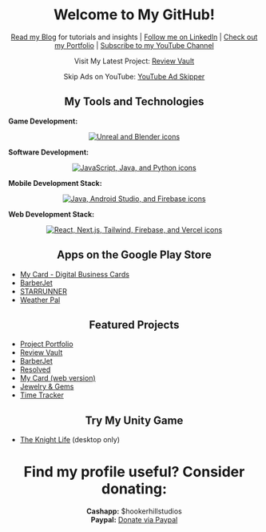 <h1 align="center">Welcome to My GitHub!</h1>

<p align="center">
  <a href="https://www.hookerhillstudios.com/Blog" target="_blank">Read my Blog</a> for tutorials and insights | 
  <a href="https://www.linkedin.com/comm/mynetwork/discovery-see-all?usecase=PEOPLE_FOLLOWS&followMember=jaredhooker" target="_blank">Follow me on LinkedIn</a> |
  <a href="https://jaredsportfolio.netlify.app" target="_blank">Check out my Portfolio</a> |
  <a href="https://youtube.com/@hookerhillstudios" title="YouTube" rel="noopener" target="_blank">Subscribe to my YouTube Channel</a>
</p>

<p align="center">
  Visit My Latest Project: <a href="https://review-vault.vercel.app" target="_blank">Review Vault</a>
</p>

<p align="center">
  Skip Ads on YouTube: <a href="https://github.com/JRH89/youtube-ad-skipper" target="_blank">YouTube Ad Skipper</a>
</p>

<h2 align="center">My Tools and Technologies</h2>

<p><strong>Game Development:</strong></p>
<p align="center">
  <a href="https://skillicons.dev" target="_blank">
    <img src="https://skillicons.dev/icons?i=unreal,blender&perline=2" alt="Unreal and Blender icons" />
  </a>
</p>

<p><strong>Software Development:</strong></p>
<p align="center">
  <a href="https://skillicons.dev" target="_blank">
    <img src="https://skillicons.dev/icons?i=javascript,java,python&perline=3" alt="JavaScript, Java, and Python icons" />
  </a>
</p>

<p><strong>Mobile Development Stack:</strong></p>
<p align="center">
  <a href="https://skillicons.dev" target="_blank">
    <img src="https://skillicons.dev/icons?i=java,androidstudio,firebase&perline=3" alt="Java, Android Studio, and Firebase icons" />
  </a>
</p>

<p><strong>Web Development Stack:</strong></p>
<p align="center">
  <a href="https://skillicons.dev" target="_blank">
    <img src="https://skillicons.dev/icons?i=react,nextjs,tailwind,firebase,vercel&perline=5" alt="React, Next.js, Tailwind, Firebase, and Vercel icons" />
  </a>
</p>

<h2 align="center">Apps on the Google Play Store</h2>
<ul>
  <li><a href="https://play.google.com/store/apps/details?id=mycard.mycard" target="_blank">My Card - Digital Business Cards</a></li>
  <li><a href="https://play.google.com/store/apps/details?id=com.barberjet" target="_blank">BarberJet</a></li>
  <li><a href="https://play.google.com/store/apps/details?id=runner.starrunner" target="_blank">STARRUNNER</a></li>
  <li><a href="https://play.google.com/store/apps/details?id=weatherreport.suite" target="_blank">Weather Pal</a></li>
</ul>

<h2 align="center">Featured Projects</h2>
<ul>
  <li><a href="https://jaredsportfolio.netlify.app" target="_blank">Project Portfolio</a></li>
  <li><a href="https://review-vault.vercel.app" target="_blank">Review Vault</a></li>
  <li><a href="https://barberjet.vercel.app" target="_blank">BarberJet</a></li>
  <li><a href="https://resolved.hookerhillstudios.com" target="_blank">Resolved</a></li>
  <li><a href="https://next-mycard.vercel.app" target="_blank">My Card (web version)</a></li>
  <li><a href="https://next-jewelry.vercel.app" target="_blank">Jewelry & Gems</a></li>
  <li><a href="https://time-tracker-plus.vercel.app" target="_blank">Time Tracker</a></li>
</ul>

<h2 align="center">Try My Unity Game</h2>
<ul>
  <li><a href="https://jrh89.itch.io/the-knight-life" target="_blank">The Knight Life</a> (desktop only)</li>
</ul>

<h1 align="center">Find my profile useful? Consider donating:</h1>
<p align="center">
  <strong>Cashapp:</strong> $hookerhillstudios<br/>
  <strong>Paypal:</strong> <a href="https://www.paypal.com/ncp/payment/KUWG9HFVBYWHL" target="_blank">Donate via Paypal</a>
</p>
